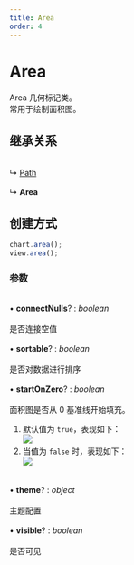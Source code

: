 ```yaml
---
title: Area
order: 4
---
```


# Area

Area 几何标记类。<br />常用于绘制面积图。<br />

<a name="b821e2f0"></a>

## 继承关系

<br />↳ [Path](./path)<br />
<br />↳ **Area**<br />

<a name="d3474432"></a>

## 创建方式

```typescript
chart.area();
view.area();
```

<a name="3d0a2df9"></a>

### 参数

<br />• **connectNulls**? : _boolean_<br />
<br />是否连接空值<br />
<br />• **sortable**? : _boolean_<br />
<br />是否对数据进行排序<br />
<br />• **startOnZero**? : _boolean_<br />
<br />面积图是否从 0 基准线开始填充。<br />

1. 默认值为 `true`，表现如下：<br />![](https://gw.alipayobjects.com/zos/rmsportal/ZQqwUCczalrKqGgagOVp.png#align=left&display=inline&height=500&margin=%5Bobject%20Object%5D&originHeight=500&originWidth=800&status=done&style=none&width=800)
1. 当值为 `false` 时，表现如下：<br />![](https://gw.alipayobjects.com/zos/rmsportal/yPswkaXvUpCYOdhocGwB.png#align=left&display=inline&height=500&margin=%5Bobject%20Object%5D&originHeight=500&originWidth=800&status=done&style=none&width=800)

<br />• **theme**? : _object_<br />
<br />主题配置<br />
<br />• **visible**? : _boolean_<br />
<br />是否可见
